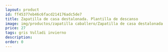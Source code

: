 ```yaml
---
layout: product
id: ff45377eb46c6facd214176adc5de7
title: Zapatilla de casa destalonada. Plantilla de descanso
image: img/productos/zapatilla caballero/Zapatilla de casa destalonada. Plantilla de descanso=27=gris Vulladi invierno.webp
price: 27
tags: gris Vulladi invierno
description: 
order: 0
---
```

